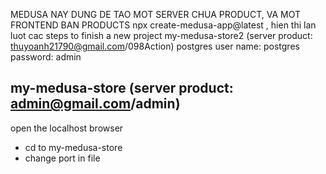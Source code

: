 MEDUSA NAY DUNG DE TAO MOT SERVER CHUA PRODUCT, VA MOT FRONTEND BAN PRODUCTS
npx create-medusa-app@latest   , hien thi lan luot cac steps to finish a new project
my-medusa-store2 (server product: thuyoanh21790@gmail.com/098Action)
postgres user name: postgres
password: admin

my-medusa-store (server product: admin@gmail.com/admin)
---
open the localhost browser
- cd to my-medusa-store
- change port in file 